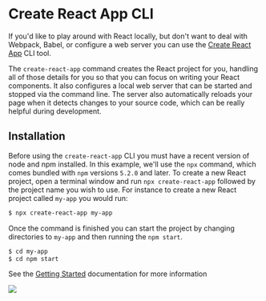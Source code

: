 # Create React App CLI
If you'd like to play around with React locally, but don't want to deal with Webpack, Babel, or configure a web server you can use the [Create React App](https://create-react-app.dev/) CLI tool. 

The `create-react-app` command creates the React project for you, handling all of those details for you so that you can focus on writing your React components. It also configures a local web server that can be started and stopped via the command line. The server also automatically reloads your page when it detects changes to your source code, which can be really helpful during development.

## Installation
Before using the `create-react-app` CLI you must have a recent version of node and npm installed. In this example, we'll use the `npx` command, which comes bundled with `npm` versions `5.2.0` and later. To create a new React project, open a terminal window and run `npx create-react-app` followed by the project name you wish to use. For instance to create a new React project called `my-app` you would run:

```bash
$ npx create-react-app my-app
```

Once the command is finished you can start the project by changing directories to `my-app` and then running the `npm start`.

```bash
$ cd my-app
$ cd npm start
```

See the [Getting Started](https://create-react-app.dev/docs/getting-started) documentation for more information

<img src="https://camo.githubusercontent.com/29765c4a32f03bd01d44edef1cd674225e3c906b/68747470733a2f2f63646e2e7261776769742e636f6d2f66616365626f6f6b2f6372656174652d72656163742d6170702f323762343261632f73637265656e636173742e737667">
